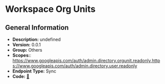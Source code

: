 # Workspace Org Units

## General Information

- **Description:** undefined
- **Version:** 0.0.1
- **Group:** Others
- **Scopes:**: https://www.googleapis.com/auth/admin.directory.orgunit.readonly,https://www.googleapis.com/auth/admin.directory.user.readonly
- **Endpoint Type:** Sync
- **Code:** [🔗](https://github.com/NangoHQ/integration-templates/tree/main/integrations/google/syncs/workspace-org-units.ts)
